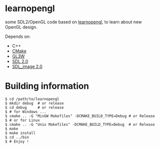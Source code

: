 # learnopengl
some SDL2/OpenGL code based on [learnopengl](https://learnopengl.com), to learn
about new OpenGL design.

Depends on:
- C++
- [CMake](https://cmake.org/)
- [GL3W](https://github.com/skaslev/gl3w/)
- [SDL 2.0](https://www.libsdl.org/)
- [SDL\_image 2.0](https://www.libsdl.org/projects/SDL_image/)

# Building information
```shell
$ cd /path/to/learnopengl
$ mkdir debug  # or release
$ cd debug     # or release
$ # for Windows ...
$ cmake .. -G "MinGW Makefiles" -DCMAKE_BUILD_TYPE=Debug # or Release
$ # or for Linux
$ cmake .. -G "Unix Makefiles" -DCMAKE_BUILD_TYPE=Debug  # or Release
$ make
$ make install
$ cd ../bin
$ # Enjoy !
```
